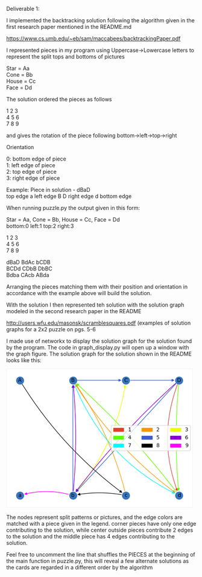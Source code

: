Deliverable 1:

I implemented the backtracking solution following the algorithm given in the first research paper mentioned in the README.md

https://www.cs.umb.edu/~eb/sam/maccabees/backtrackingPaper.pdf

I represented pieces in my program using Uppercase->Lowercase letters to represent the split tops and bottoms of pictures

  Star = Aa<br/>
  Cone = Bb<br/>
  House = Cc<br/>
  Face = Dd<br/>
 
The solution ordered the pieces as follows

  1 2 3<br/>
  4 5 6<br/>
  7 8 9<br/>
 
  and gives the rotation of the piece following bottom->left->top->right
 
  Orientation<br/>

  0: bottom edge of piece <br/>
  1: left edge of piece<br/>
  2: top edge of piece<br/>
  3: right edge of piece<br/>
  
  Example: Piece in solution - dBaD<br/>
           top edge 
              a
  left edge  B D  right edge 
              d
         bottom edge
         
When running puzzle.py the output given in this form:

  Star = Aa, Cone = Bb, House = Cc, Face = Dd<br/>
  bottom:0 left:1 top:2 right:3<br/>

  1 2 3<br/>
  4 5 6<br/>
  7 8 9<br/>

  dBaD   BdAc   bCDB<br/>
  BCDd   CDbB   DbBC<br/>
  Bdba   CAcb   ABda<br/>
  
Arranging the pieces matching them with their position and orientation in accordance with the example above will build the solution.

With the solution I then represented teh solution with the solution graph modeled in the second research paper in the README

  http://users.wfu.edu/masonsk/scramblesquares.pdf (examples of solution graphs for a 2x2 puzzle on pgs. 5-6

I made use of networkx to display the solution graph for the solution found by the program. The code in graph_display.py will open up a window with the graph figure. The solution graph for the solution shown in the README looks like this:

![](images/example_graph.png)

The nodes represent split patterns or pictures, and the edge colors are matched with a piece given in the legend. corner pieces have only one edge contributing to the solution, while center outside pieces contribute 2 edges to the solution and the middle piece has 4 edges contributing to the solution. 

Feel free to uncomment the line that shuffles the PIECES at the beginning of the main function in puzzle.py, this will reveal a few alternate solutions as the cards are regarded in a different order by the algorithm
  


  

